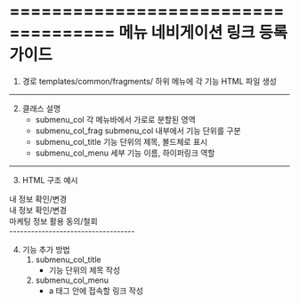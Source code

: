 ====================================
	메뉴 네비게이션 링크 등록 가이드
====================================

1. 경로
   templates/common/fragments/ 하위 메뉴에 각 기능 HTML 파일 생성
------------------------------------

2. 클래스 설명
   - submenu_col
       각 메뉴바에서 가로로 분할된 영역
   - submenu_col_frag
       submenu_col 내부에서 기능 단위를 구분
   - submenu_col_title
       기능 단위의 제목, 볼드체로 표시
   - submenu_col_menu
       세부 기능 이름, 하이퍼링크 역할
-----------------------------------

3. HTML 구조 예시

<div class="submenu_col">
    <div class="submenu_col_frag">
        <div class="submenu_col_title">내 정보 확인/변경</div>
        <div class="submenu_col_menu">
            <a th:href="@{/mypage/MPDG0093}">내 정보 확인/변경</a>
        </div>
        <div class="submenu_col_menu">
            <a th:href="@{/mypage/MPDG0247}">마케팅 정보 활용 동의/철회</a>
        </div>
    </div>
</div>
-----------------------------------

4. 기능 추가 방법
   1) submenu_col_title
      - 기능 단위의 제목 작성
   2) submenu_col_menu
      - a 태그 안에 접속할 링크 작성
